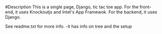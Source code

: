 #Description
This is a single page, Django, tic tac toe app. For the front-end, it uses Knockoutjs and Intel's App Framewok. For the backend, it uses Django.

See readme.txt for more info.
	-it has info on tree and the setup
